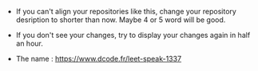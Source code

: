 - If you can't align your repositories like this, change your repository desription to shorter than now. Maybe 4 or 5 word will be good.
- If you don't see your changes, try to display your changes again in half an hour.

- The name : https://www.dcode.fr/leet-speak-1337 
